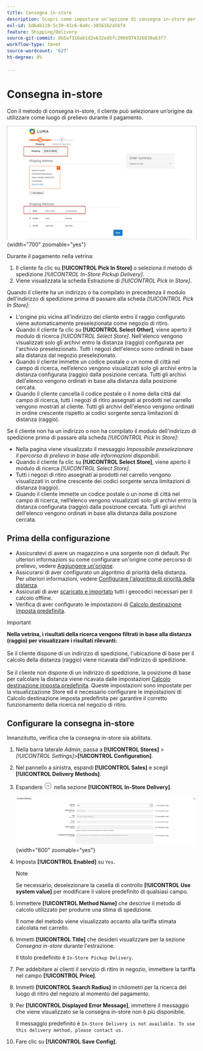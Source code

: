 ```yaml
---
title: Consegna in-store
description: Scopri come impostare un’opzione di consegna in-store per il tuo negozio.
exl-id: bd64b110-5c39-41c6-8a0c-38561b2a5bf4
feature: Shipping/Delivery
source-git-commit: 8b5af316ab1d2e632ed5fc2066974326830ab3f7
workflow-type: tm+mt
source-wordcount: '627'
ht-degree: 0%

---
```


# Consegna in-store

Con il metodo di consegna in-store, il cliente può selezionare un’origine da utilizzare come luogo di prelievo durante il pagamento.

![Metodo di consegna in-store alla cassa](./assets/luma-in-store-example.png){width="700" zoomable="yes"}

Durante il pagamento nella vetrina:

1. Il cliente fa clic su **[!UICONTROL Pick In Store]** o seleziona il metodo di spedizione _[!UICONTROL In-Store Pickup Delivery]_.
1. Viene visualizzata la scheda Estrazione di _[!UICONTROL Pick In Store]_.

Quando il cliente ha un indirizzo o ha compilato in precedenza il modulo dell&#39;indirizzo di spedizione prima di passare alla scheda _[!UICONTROL Pick In Store]_:

- L&#39;origine più vicina all&#39;indirizzo del cliente entro il raggio configurato viene automaticamente preselezionata come negozio di ritiro.
- Quando il cliente fa clic su **[!UICONTROL Select Other]**, viene aperto il modulo di ricerca _[!UICONTROL Select Store]_. Nell&#39;elenco vengono visualizzati solo gli archivi entro la distanza (raggio) configurata per l&#39;archivio preselezionato. Tutti i negozi dell&#39;elenco sono ordinati in base alla distanza dal negozio preselezionato.
- Quando il cliente immette un codice postale o un nome di città nel campo di ricerca, nell’elenco vengono visualizzati solo gli archivi entro la distanza configurata (raggio) dalla posizione cercata. Tutti gli archivi dell&#39;elenco vengono ordinati in base alla distanza dalla posizione cercata.
- Quando il cliente cancella il codice postale o il nome della città dal campo di ricerca, tutti i negozi di ritiro assegnati ai prodotti nel carrello vengono mostrati al cliente. Tutti gli archivi dell&#39;elenco vengono ordinati in ordine crescente rispetto ai codici sorgente senza limitazioni di distanza (raggio).

Se il cliente non ha un indirizzo o non ha compilato il modulo dell&#39;indirizzo di spedizione prima di passare alla scheda _[!UICONTROL Pick In Store]_:

- Nella pagina viene visualizzato il messaggio _Impossibile preselezionare il percorso di prelievo in base alle informazioni disponibili_.
- Quando il cliente fa clic su **[!UICONTROL Select Store]**, viene aperto il modulo di ricerca _[!UICONTROL Select Store]_.
- Tutti i negozi di ritiro assegnati ai prodotti nel carrello vengono visualizzati in ordine crescente dei codici sorgente senza limitazioni di distanza (raggio).
- Quando il cliente immette un codice postale o un nome di città nel campo di ricerca, nell’elenco vengono visualizzati solo gli archivi entro la distanza configurata (raggio) dalla posizione cercata. Tutti gli archivi dell&#39;elenco vengono ordinati in base alla distanza dalla posizione cercata.

## Prima della configurazione

- Assicuratevi di avere un magazzino e una sorgente non di default. Per ulteriori informazioni su come configurare un&#39;origine come percorso di prelievo, vedere [Aggiungere un&#39;origine](../inventory-management/sources-add.md).
- Assicurarsi di aver configurato un algoritmo di priorità della distanza. Per ulteriori informazioni, vedere [Configurare l&#39;algoritmo di priorità della distanza](../inventory-management/distance-priority-algorithm.md).
- Assicurati di aver [scaricato e importato](../inventory-management/cli.md#import-geocodes) tutti i geocodici necessari per il calcolo offline.
- Verifica di aver configurato le impostazioni di [Calcolo destinazione imposta predefinita](../configuration-reference/sales/tax.md#default-tax-destination-calculation).

>[!IMPORTANT]
>
>**Nella vetrina, i risultati della ricerca vengono filtrati in base alla distanza (raggio) per visualizzare i risultati rilevanti:**<br><br>
>Se il cliente dispone di un indirizzo di spedizione, l&#39;ubicazione di base per il calcolo della distanza (raggio) viene ricavata dall&#39;indirizzo di spedizione.<br><br>
>Se il cliente non dispone di un indirizzo di spedizione, la posizione di base per calcolare la distanza viene ricavata dalle impostazioni [Calcolo destinazione imposta predefinita](../configuration-reference/sales/tax.md#default-tax-destination-calculation). Queste impostazioni sono impostate per la visualizzazione Store ed è necessario configurare le impostazioni di Calcolo destinazione imposta predefinita per garantire il corretto funzionamento della ricerca nel negozio di ritiro.

## Configurare la consegna in-store

Innanzitutto, verifica che la consegna in-store sia abilitata.

1. Nella barra laterale _Admin_, passa a **[!UICONTROL Stores]** > _[!UICONTROL Settings]_>**[!UICONTROL Configuration]**.

1. Nel pannello a sinistra, espandi **[!UICONTROL Sales]** e scegli **[!UICONTROL Delivery Methods]**.

1. Espandere ![Il selettore di espansione](../assets/icon-display-expand.png) nella sezione **[!UICONTROL In-Store Delivery]**.

   ![Consegna in negozio](../configuration-reference/sales/assets/delivery-methods-in-store-delivery.png){width="600" zoomable="yes"}

1. Imposta **[!UICONTROL Enabled]** su `Yes`.

   >[!NOTE]
   >
   >Se necessario, deselezionare la casella di controllo **[!UICONTROL Use system value]** per modificare il valore predefinito di qualsiasi campo.

1. Immettere **[!UICONTROL Method Name]** che descrive il metodo di calcolo utilizzato per produrre una stima di spedizione.

   Il nome del metodo viene visualizzato accanto alla tariffa stimata calcolata nel carrello.

1. Immetti **[!UICONTROL Title]** che desideri visualizzare per la sezione _Consegna in-store_ durante l&#39;estrazione.

   Il titolo predefinito è `In-Store Pickup Delivery`.

1. Per addebitare ai clienti il servizio di ritiro in negozio, immettere la tariffa nel campo **[!UICONTROL Price]**.

1. Immetti **[!UICONTROL Search Radius]** in chilometri per la ricerca del luogo di ritiro del negozio al momento del pagamento.

1. Per **[!UICONTROL Displayed Error Message]**, immettere il messaggio che viene visualizzato se la consegna in-store non è più disponibile.

   Il messaggio predefinito è `In-Store Delivery is not available. To use this delivery method, please contact us.`

1. Fare clic su **[!UICONTROL Save Config]**.
